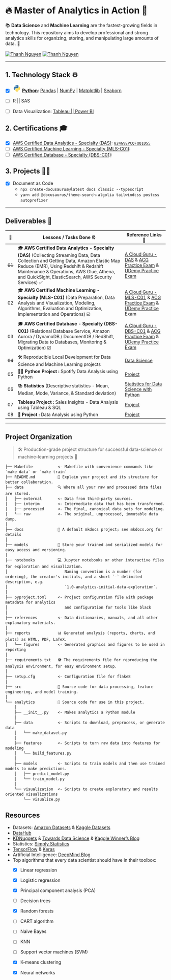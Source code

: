 # 🔥 Master of Analytics in Action 🦅

📚 **Data Science** and **Machine Learning** are the fastest-growing fields in technology. This repository aims to develop professional and strong analytics skills for organizing, storing, and manipulating large amounts of data. 🏁

<a href="https://www.linkedin.com/in/nnthanh" target="blank"><img align="center" src="https://img.shields.io/badge/-nnthanh-blue?style=flat-square&logo=Linkedin&logoColor=white&link=https://www.linkedin.com/in/nnthanh/" alt="Thanh Nguyen" height="22" width="100" /></a>
<a href="https://github.com/nnthanh101/" target="blank"><img align="center" src="https://img.shields.io/github/followers/nnthanh101?label=Follow&style=social&link=https://github.com/nnthanh101/" alt="Thanh Nguyen" height="20" width="90" /></a>

---

## 1. Technology Stack ⚙️

* [x] <img src="https://raw.githubusercontent.com/devicons/devicon/master/icons/python/python-original.svg" alt="python" width="25" height="25"/> [**Python**](https://www.python.org/download/releases/3.0/): [Pandas](https://pandas.pydata.org/) | [NumPy](https://numpy.org/) | [Matplotlib](https://matplotlib.org/) | [Seaborn](https://seaborn.pydata.org/)
* [ ] R || SAS
* [ ] Data Visualization: <a href="https://public.tableau.com/app/profile/nnthanh101">Tableau</a><a href="https://public.tableau.com/app/profile/nnthanh101" target="_blank" rel="noreferrer"> || [Power BI](https://powerbi.microsoft.com/en-us/)


## 2. Certifications 🎓

* [x] [AWS Certified Data Analytics - Specialty (DAS)](https://aws.amazon.com/certification/certified-data-analytics-specialty/): [`824GVEPCQFQQ1DS5`](https://aws.amazon.com/verification)
* [ ] [AWS Certified Machine Learning - Specialty (MLS-C01)](https://aws.amazon.com/certification/certified-machine-learning-specialty): 
* [ ] [AWS Certified Database - Specialty (DBS-C01)](https://aws.amazon.com/certification/certified-database-specialty): 

## 3. Projects 👨‍💻

* [x] Document as Code
  * `npx create-docusaurus@latest docs classic --typescript`
  * `yarn add @docusaurus/theme-search-algolia tailwindcss postcss autoprefixer`

---

## Deliverables 💎

|**:calendar:**|**Lessons / Tasks Done :alarm_clock:**| **Reference Links :link:**|
|------|--------------------|---------------------|
|~~01~~| 🎓 **AWS Certified Data Analytics - Specialty (DAS)** (Collecting Streaming Data, Data Collection and Getting Data, Amazon Elastic Map Reduce (EMR), Using Redshift & Redshift Maintenance & Operations, AWS Glue, Athena, and QuickSight, ElasticSearch, AWS Security Services) ✅ | [A Cloud Guru - DAS](https://learn.acloud.guru/course/aws-certified-database-speciality-dbs-c01/dashboard) & [ACG Practice Exam](https://practice-exam.acloud.guru/9f55ebb2-12f8-4a55-a41b-fe5cb1917e30) & [UDemy Practice Exam](https://www.udemy.com/course/aws-certified-data-analytics-specialty-practice-exams-amazon/)|
|02| 🎓 **AWS Certified Machine Learning - Specialty (MLS-C01)** (Data Preparation, Data Analysis and Visualization, Modeling, Algorithms, Evaluation and Optimization, Implementation and Operations) ☑️ | [A Cloud Guru - MLS-C01](https://learn.acloud.guru/course/aws-certified-machine-learning-specialty/dashboard) & [ACG Practice Exam](https://practice-exam.acloud.guru/f87ac9a1-2d47-44f1-8e10-2a8e43959ef5) & [UDemy Practice Exam](https://www.udemy.com/course/aws-certified-machine-learning-specialty-practice-exams-amazon/) | 
|03| 🎓 **AWS Certified Database - Specialty (DBS-C01)** (Relational Database Service, Amazon Aurora / DynamoDB / DocumentDB / RedShift, Migrating Data to Databases, Monitoring & Optimization) ☑️ | [A Cloud Guru - DBS-C01](https://learn.acloud.guru/course/aws-certified-database-speciality-dbs-c01/dashboard) & [ACG Practice Exam](https://practice-exam.acloud.guru/0066709d-318f-4be3-a143-cbf400008f46) & [UDemy Practice Exam](https://www.udemy.com/course/practice-exams-aws-certified-database-specialty/)| 
|~~04~~| 🛠 Reproducible Local Development for Data Science and Machine Learning projects | [Data Science](https://github.com/nnthanh101/Machine-Learning/tree/Data-Science) | 
|05| 👨‍💻 **Python Project :** Spotify Data Analysis using Python | [Project]() |
|06| 📚 **Statistics** (Descriptive statistics - Mean, Median, Mode, Variance, & Standard deviation) | [Statistics for Data Science with Python]() |
|07| **Tableau Project :** Sales Insights - Data Analysis using Tableau & SQL | [Project](Sales-Insights-Data-Analysis-using-Tableau-and-SQL)|
|08| 🚀 **Project :** Data Analysis using Python | [Project](#)|

--------

## Project Organization

> 🛠 Production-grade project structure for successful data-science or machine-learning projects 🚀

```
├── Makefile           <- Makefile with convenience commands like `make data` or `make train`
├── README.md          🤝 Explain your project and its structure for better collaboration.
├── data               🔍 Where all your raw and processed data files are stored.
│   ├── external       <- Data from third-party sources.
│   ├── interim        <- Intermediate data that has been transformed.
│   ├── processed      <- The final, canonical data sets for modeling.
│   └── raw            <- The original, unprocessed, immutable data dump.
│
├── docs               📓 A default mkdocs project; see mkdocs.org for details
│
├── models             🧠 Store your trained and serialized models for easy access and versioning.
│
├── notebooks          💻 Jupyter notebooks or other interactive files for exploration and visualization.
│                         Naming convention is a number (for ordering), the creator's initials, and a short `-` delimited description, e.g.
│                         `1.0-analytics-initial-data-exploration`.
│
├── pyproject.toml     <- Project configuration file with package metadata for analytics
│                         and configuration for tools like black
│
├── references         <- Data dictionaries, manuals, and all other explanatory materials.
│
├── reports            📊 Generated analysis (reports, charts, and plots) as HTML, PDF, LaTeX.
│   └── figures        <- Generated graphics and figures to be used in reporting
│
├── requirements.txt   🛠 The requirements file for reproducing the analysis environment, for easy environment setup.
│
├── setup.cfg          <- Configuration file for flake8
│
├── src                💾 Source code for data processing, feature engineering, and model training.
│
└── analytics          🧩 Source code for use in this project.
    │
    ├── __init__.py    <- Makes analytics a Python module
    │
    ├── data           <- Scripts to download, preprocess, or generate data
    │   └── make_dataset.py
    │
    ├── features       <- Scripts to turn raw data into features for modeling
    │   └── build_features.py
    │
    ├── models         <- Scripts to train models and then use trained models to make predictions.           
    │   ├── predict_model.py
    │   └── train_model.py
    │
    └── visualization  <- Scripts to create exploratory and results oriented visualizations
        └── visualize.py
```

## Resources

* Datasets: [Amazon Datasets](https://registry.opendata.aws/) & [Kaggle Datasets](https://www.kaggle.com/datasets?fileType=csv) 
* [DataHub](https://github.com/datahub-project/datahub/blob/master/docs/architecture/architecture.md)
* [KDNuggets](https://www.kdnuggets.com/) & [Towards Data Science](https://towardsdatascience.com/) & [Kaggle Winner’s Blog](https://medium.com/kaggle-blog)
* Statistics: [Simply Statistics](https://simplystatistics.org/)
* [TensorFlow](https://www.tensorflow.org/learn) & [Keras](https://keras.io/examples/)
* Artificial Intelligence: [DeepMind Blog](https://deepmind.com/blog/article/nowcasting)
* Top algorithms that every data scientist should have in their toolbox:
  * [x] Linear regression
  * [x] Logistic regression
  * [x] Principal component analysis (PCA)
  * [ ] Decision trees
  * [x] Random forests
  * [ ] CART algorithm
  * [ ] Naive Bayes
  * [ ] KNN
  * [ ] Support vector machines (SVM)
  * [x] K-means clustering
  * [x] Neural networks

